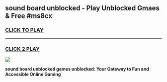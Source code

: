
## sound board unblocked - Play Unblocked Gmaes & Free #ms8cx
<h3>
<a href="https://news.freeplayer.one?title=sound_board_unblocked&ref=27F">CLICK TO PLAY</a></h3>
<hr>

<h3>
<a href="https://news.freeplayer.one?title=sound_board_unblocked&ref=27F">CLICK 2 PLAY</a>
  
</h3>

<a href="https://news.freeplayer.one?title=sound_board_unblocked&ref=27F/"><img src="https://clearcache.store/games.png"></a>


**sound board unblocked games unblocked: Your Gateway to Fun and Accessible Online Gaming**
